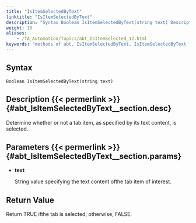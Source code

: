 ```yaml
--- 
title: "IsItemSelectedByText"
linktitle: "IsItemSelectedByText"
description: "Syntax Boolean IsItemSelectedByText(string text) Description Determine whether or not a tab item, as specified by its text content, is selected. Parameters text String value specifying the text ..."
weight: 10
aliases: 
    - /TA_Automation/Topics/abt_IsItemSelected_12.html
keywords: "methods of abt, IsItemSelectedByText, IsItemSelectedByText (AbtTab), AbtTab, isitemselectedbytext, abttab isitemselectedbytext, tab item with specified content is selected, check for selection of tab item with specified content"
---
```


## Syntax

`Boolean IsItemSelectedByText(string text)`

## Description {{< permerlink >}} {#abt_IsItemSelectedByText__section.desc} 

Determine whether or not a tab item, as specified by its text content, is selected.

## Parameters {{< permerlink >}} {#abt_IsItemSelectedByText__section.params} 

-   **text**

    String value specifying the text content ofthe tab item of interest.


## Return Value

Return TRUE ifthe tab is selected; otherwise, FALSE.




